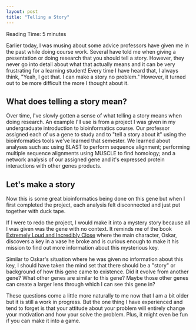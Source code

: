 ```yaml
---
layout: post
title: "Telling a Story"
---
```


<span class="octicon octicon-clock"></span> Reading Time: 5 minutes

Earlier today, I was musing about some advice professors have given me in the
past while doing course work. Several have told me when giving a presentation or
doing research that you should tell a story. However, they never go into detail
about what that actually means and it can be very frustrating for a learning
student! Every time I have heard that, I always think, "Yeah, I get that. I can
make a story no problem." However, it turned out to be more difficult the more I
thought about it. 

## What does telling a story mean?

Over time, I've slowly gotten a sense of what telling a story means when doing
research. An example I'll use is from a project I was given in my undergraduate
introduction to bioinformatics course. Our professor assigned each of us a gene
to study and to "tell a story about it" using the bioinformatics tools we've
learned that semester. We learned about analyses such as: using BLAST to perform
sequence alignment; performing multiple sequence alignments using MUSCLE to find
homology; and a network analysis of our assigned gene and it's expressed protein
interactions with other genes products.

## Let's make a story

Now this is some great bioinformatics being done on this gene but when I first
completed the project, each analysis felt disconnected and just put together with
duck tape. 

If I were to redo the project, I would make it into a mystery story because all
I was given was the gene with no context. It reminds me of the book [Extremely
Loud and Incredibly Close][book] where the main character, Oskar, discovers a
key in a vase he broke and is curious enough to make it his mission to find out
more information about this mysterious key. 

Similar to Oskar's situation where he was given no information about this key,
I should have taken the mind set that there should be a "story" or background of
how this gene came to existence. Did it evolve from another gene? What other
genes are similar to this gene? Maybe those other genes can create a larger lens
through which I can see this gene in? 

These questions come a little more naturally to me now that I am a bit older but
it is still a work in progress. But the one thing I have experienced and tend to
forget is that your attitude about your problem will entirely change your
motivation and how your solve the problem. Plus, it might even be fun if you can
make it into a game.

[book]: https://en.wikipedia.org/wiki/Extremely_Loud_and_Incredibly_Close
